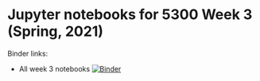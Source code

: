# Jupyter notebooks for 5300 Week 3 (Spring, 2021)

Binder links:

* All week 3 notebooks [![Binder](https://mybinder.org/badge_logo.svg)](https://mybinder.org/v2/gh/furnstahl/5300-notebooks/master?filepath=2020_week_3)


